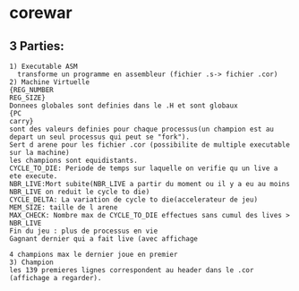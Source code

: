# corewar
## 3 Parties:
    1) Executable ASM
      transforme un programme en assembleur (fichier .s-> fichier .cor)
    2) Machine Virtuelle
    {REG_NUMBER
    REG_SIZE}
    Donnees globales sont definies dans le .H et sont globaux
    {PC
    carry}
    sont des valeurs definies pour chaque processus(un champion est au depart un seul processus qui peut se "fork").
    Sert d arene pour les fichier .cor (possibilite de multiple executable sur la machine)
    les champions sont equidistants.
    CYCLE_TO_DIE: Periode de temps sur laquelle on verifie qu un live a ete execute. 
    NBR_LIVE:Mort subite(NBR_LIVE a partir du moment ou il y a eu au moins NBR_LIVE on reduit le cycle to die)
    CYCLE_DELTA: La variation de cycle to die(accelerateur de jeu)
    MEM_SIZE: taille de l arene
    MAX_CHECK: Nombre max de CYCLE_TO_DIE effectues sans cumul des lives > NBR_LIVE
    Fin du jeu : plus de processus en vie
    Gagnant dernier qui a fait live (avec affichage
    
    4 champions max le dernier joue en premier
    3) Champion
    les 139 premieres lignes correspondent au header dans le .cor (affichage a regarder).
    
